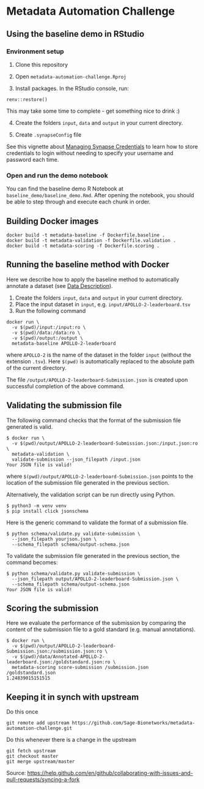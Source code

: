 # Metadata Automation Challenge

## Using the baseline demo in RStudio

### Environment setup

1. Clone this repository

2. Open `metadata-automation-challenge.Rproj`

3. Install packages. In the RStudio console, run:

```
renv::restore()
```

This may take some time to complete - get something nice to drink :)

4. Create the folders `input`, `data` and `output` in your current directory.

5. Create `.synapseConfig` file

See this vignette about [Managing Synapse Credentials](https://r-docs.synapse.org/articles/manageSynapseCredentials.html) to learn how to store credentials to login without needing to specify your username and password each time. 

### Open and run the demo notebook

You can find the baseline demo R Notebook at `baseline_demo/baseline_demo.Rmd`. After opening the notebook, you should be able to step through and execute each chunk in order.

## Building Docker images

```
docker build -t metadata-baseline -f Dockerfile.baseline .
docker build -t metadata-validation -f Dockerfile.validation .
docker build -t metadata-scoring -f Dockerfile.scoring .
```

## Running the baseline method with Docker

Here we describe how to apply the baseline method to automatically annotate a dataset (see [Data Description](https://www.synapse.org/#!Synapse:syn18065891/wiki/600449)).

1. Create the folders `input`, `data` and `output` in your current directory.
2. Place the input dataset in `input`, e.g. `input/APOLLO-2-leaderboard.tsv`
3. Run the following command

```
docker run \
  -v $(pwd)/input:/input:ro \
  -v $(pwd)/data:/data:ro \
  -v $(pwd)/output:/output \
  metadata-baseline APOLLO-2-leaderboard
```

where `APOLLO-2` is the name of the dataset in the folder `input` (without the extension `.tsv`). Here `$(pwd)` is automatically replaced to the absolute path of the current directory.

The file `/output/APOLLO-2-leaderboard-Submission.json` is created upon successful completion of the above command.

## Validating the submission file

The following command checks that the format of the submission file generated is valid.

```
$ docker run \
  -v $(pwd)/output/APOLLO-2-leaderboard-Submission.json:/input.json:ro \
  metadata-validation \
  validate-submission --json_filepath /input.json
Your JSON file is valid!
```

where `$(pwd)/output/APOLLO-2-leaderboard-Submission.json` points to the location of the submission file generated in the previous section.

Alternatively, the validation script can be run directly using Python.

```
$ python3 -m venv venv
$ pip install click jsonschema
```

Here is the generic command to validate the format of a submission file.

```
$ python schema/validate.py validate-submission \
  --json_filepath yourjson.json \
  --schema_filepath schema/output-schema.json
```

To validate the submission file generated in the previous section, the command becomes:

```
$ python schema/validate.py validate-submission \
  --json_filepath output/APOLLO-2-leaderboard-Submission.json \
  --schema_filepath schema/output-schema.json
Your JSON file is valid!
```

## Scoring the submission

Here we evaluate the performance of the submission by comparing the content of the submission file to a gold standard (e.g. manual annotations).

```
$ docker run \
  -v $(pwd)/output/APOLLO-2-leaderboard-Submission.json:/submission.json:ro \
  -v $(pwd)/data/Annotated-APOLLO-2-leaderboard.json:/goldstandard.json:ro \
  metadata-scoring score-submission /submission.json /goldstandard.json
1.24839015151515
```

## Keeping it in synch with upstream
Do this once
```
git remote add upstream https://github.com/Sage-Bionetworks/metadata-automation-challenge.git
```
Do this whenever there is a change in the upstream
```
git fetch upstream
git checkout master
git merge upstream/master
```
Source: https://help.github.com/en/github/collaborating-with-issues-and-pull-requests/syncing-a-fork